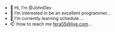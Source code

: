 - 👋 Hi, I’m @JohnDev
- 👀 I’m interested in be an excellent programmer...
- 🌱 I’m currently learning schedule ...
- 📫 How to reach me fera55@live.com...

<!---
JohnDev78/JohnDev78 is a ✨ special ✨ repository because its `README.md` (this file) appears on your GitHub profile.
You can click the Preview link to take a look at your changes.
--->
